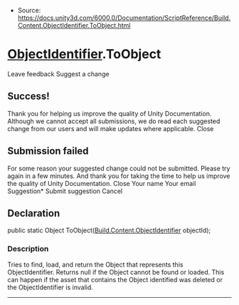 * Source: https://docs.unity3d.com/6000.0/Documentation/ScriptReference/Build.Content.ObjectIdentifier.ToObject.html

#  [ObjectIdentifier](https://docs.unity3d.com/6000.0/Documentation/ScriptReference/Build.Content.ObjectIdentifier.html).ToObject
Leave feedback
Suggest a change
## Success!
Thank you for helping us improve the quality of Unity Documentation. Although we cannot accept all submissions, we do read each suggested change from our users and will make updates where applicable.
Close
## Submission failed
For some reason your suggested change could not be submitted. Please <a>try again</a> in a few minutes. And thank you for taking the time to help us improve the quality of Unity Documentation.
Close
Your name Your email Suggestion* Submit suggestion
Cancel
## Declaration
public static Object ToObject([Build.Content.ObjectIdentifier](https://docs.unity3d.com/6000.0/Documentation/ScriptReference/Build.Content.ObjectIdentifier.html) objectId); 
### Description
Tries to find, load, and return the Object that represents this ObjectIdentifier.
Returns null if the Object cannot be found or loaded. This can happen if the asset that contains the Object identified was deleted or the ObjectIdentifier is invalid.
* * *
